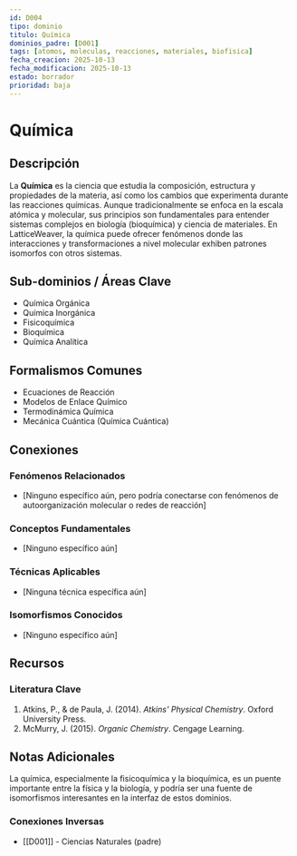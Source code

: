 ```yaml
---
id: D004
tipo: dominio
titulo: Química
dominios_padre: [D001]
tags: [atomos, moleculas, reacciones, materiales, biofisica]
fecha_creacion: 2025-10-13
fecha_modificacion: 2025-10-13
estado: borrador
prioridad: baja
---
```


# Química

## Descripción

La **Química** es la ciencia que estudia la composición, estructura y propiedades de la materia, así como los cambios que experimenta durante las reacciones químicas. Aunque tradicionalmente se enfoca en la escala atómica y molecular, sus principios son fundamentales para entender sistemas complejos en biología (bioquímica) y ciencia de materiales. En LatticeWeaver, la química puede ofrecer fenómenos donde las interacciones y transformaciones a nivel molecular exhiben patrones isomorfos con otros sistemas.

## Sub-dominios / Áreas Clave

- Química Orgánica
- Química Inorgánica
- Fisicoquímica
- Bioquímica
- Química Analítica

## Formalismos Comunes

- Ecuaciones de Reacción
- Modelos de Enlace Químico
- Termodinámica Química
- Mecánica Cuántica (Química Cuántica)

## Conexiones

### Fenómenos Relacionados
- [Ninguno específico aún, pero podría conectarse con fenómenos de autoorganización molecular o redes de reacción]

### Conceptos Fundamentales
- [Ninguno específico aún]

### Técnicas Aplicables
- [Ninguna técnica específica aún]

### Isomorfismos Conocidos
- [Ninguno específico aún]

## Recursos

### Literatura Clave
1.  Atkins, P., & de Paula, J. (2014). *Atkins\' Physical Chemistry*. Oxford University Press.
2.  McMurry, J. (2015). *Organic Chemistry*. Cengage Learning.

## Notas Adicionales

La química, especialmente la fisicoquímica y la bioquímica, es un puente importante entre la física y la biología, y podría ser una fuente de isomorfismos interesantes en la interfaz de estos dominios.

### Conexiones Inversas
- [[D001]] - Ciencias Naturales (padre)


